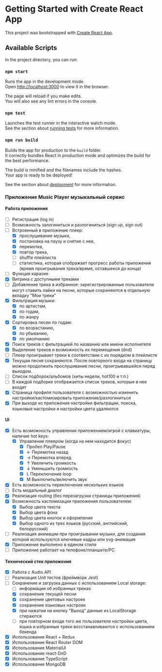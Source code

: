 # Getting Started with Create React App

This project was bootstrapped with [Create React App](https://github.com/facebook/create-react-app).

## Available Scripts

In the project directory, you can run:

### `npm start`

Runs the app in the development mode.\
Open [http://localhost:3000](http://localhost:3000) to view it in the browser.

The page will reload if you make edits.\
You will also see any lint errors in the console.

### `npm test`

Launches the test runner in the interactive watch mode.\
See the section about [running tests](https://facebook.github.io/create-react-app/docs/running-tests) for more information.

### `npm run build`

Builds the app for production to the `build` folder.\
It correctly bundles React in production mode and optimizes the build for the best performance.

The build is minified and the filenames include the hashes.\
Your app is ready to be deployed!

See the section about [deployment](https://facebook.github.io/create-react-app/docs/deployment) for more information.

### Приложение Music Player музыкальный сервис

#### Работа приложения

- [ ] Регистрация (log in)
- [ ] Возможность залогиниться и разлогиниться (sign up, sign out)
- [ ] Встроенный в приложение плеер:
  - [x] прослушивание музыки,
  - [x] постановка на паузу и снятие с нее,
  - [x] перемотка,
  - [x] повтор трека,
  - [ ] shuffle плейлиста
  - [ ] статистика, которая отображает прогресс работы приложения (время проигрывания трека/время, оставшееся до конца)
- [ ] Функция караоке
- [x] Витрина с доступными треками
- [ ] Добавление трека в избранное: зарегистрированные пользователи могут ставить лайки на песни, которые сохраняются в отдельную вкладку "Мои треки"
- [x] Фильтрация музыки:
  - [x] по артистам,
  - [x] по годам,
  - [x] по жанру
- [x] Сортировка песен по годам:
  - [x] по возрастанию,
  - [x] по убыванию,
  - [x] по умолчанию
- [x] Поиск треков с фильтрацией по названию или имени исполнителя
- [x] Выделение треков и возможность их перемещения (dnd)
- [ ] Плеер проигрывает треки в соответствии с их порядком в плейлисте
- [x] Текущая песня сохраняются. После повторного входа на страницу можно продолжить прослушивание песни, проигрывавшейся перед выходом.
- [ ] Список подборок/альбомов (хиты недели, hot100 и т.п.)
- [ ] В каждой подборке отображается список треков, которые в нее входят
- [x] Страница профиля пользователя с возможностью изменить настройки/кастомизировать приложение/разлогиниться
- [x] При выходе из приложения настройки фильтрации, поиска, языковые настройки и настройки цвета удаляются

#### UI

- [x] Есть возможность управления приложением/игрой с клавиатуры, наличие hot keys:
  - [x] Управление плеером (когда на нем находится фокус)
    - [x] Пробел Play/Pause
    - [x] ← Перемотка назад
    - [x] → Перемотка вперед
    - [x] ↑ Увеличить громкость
    - [x] ↓ Уменьшить громкость
    - [x] L Переключение loop
    - [x] M Выключить/включить звук
- [x] Есть возможность переключения нескольких языков
- [ ] Есть модальный диалог
- [x] Реализация routing (без перезагрузки страницы приложения)
- [x] Возможность кастомизации приложения пользователем:
  - [x] Выбор цвета текста
  - [x] Выбор цвета фона
  - [x] Выбор цвета кнопок и оформления
  - [x] Выбор одного из трех языков (русский, английский, белорусский)
- [ ] Реализация анимации при проигрывании музыки, для создания которой используются ключевые кадры или svg-анимация
- [x] Приложение выполнено в едином стиле
- [ ] Приложение работает на телефоне/планшете/PC

#### Технический стек приложения

- [x] Работа с Audio API
- [ ] Реализация Unit тестов (фреймворк Jest)
- [ ] Сохранение и загрузка данных с использованием Local storage:
  - [ ] информации об избранных треках
  - [x] сохранение текущей песни
  - [x] сохранение цветовых настроек
  - [x] сохранение языковых настроек
  - [x] при нажатии на кнопку "Выход" данные из LocalStorage стираются
  - [ ] при повторном входе того же пользователя настройки цвета, языка и избранные треки восстанавливаются с использованием бекенда
- [x] Использование React + Redux
- [x] Использование React Router DOM
- [x] Использование MaterialUI
- [x] Использование react-DnD
- [x] Использование TypeScript
- [x] Использование MongoDB
